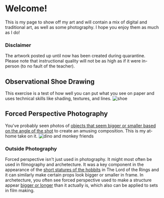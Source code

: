 # Welcome!
This is my page to show off my art and will contain a mix of digital and traditional art, as well as some photography. I hope you enjoy them as much as I do!
### Disclaimer
The artwork posted up until now has been created during quarantine. Please note that instructional quality will not be as high as if it were in-person (to no fault of the teacher).

## Observational Shoe Drawing
This exercise is a test of how well you can put what you see on paper and uses technical skills like shading, textures, and lines.
![shoe](https://photos.google.com/share/AF1QipPCFsdqmmiTrSre-BHT2pBoBKLT4N4i_aHf6CG0_EM7oNq5fyIkapY6AkMytKFuAQ/photo/AF1QipNEsj_HTmp0GZs7ihgLktWTLU6SiK0KJAOvKcEr?key=bEpucXlFV3IwQ252UlZYLTlwQkhqLV83RWN2ZUd3)

## Forced Perspective Photography
You've probably seen photos of [objects that seem bigger or smaller based on the angle of the shot](http://www.instantshift.com/2010/08/24/88-brilliant-examples-of-forced-perspective-photography/) to create an amusing composition. This is my at-home take on it.
![dino and monkey friends](https://lh3.googleusercontent.com/efXFfJIhoqVw55IJ1_injNd6uo5q5y5DCYUBmiK3tnicvcczpGqmLeXaypQHKmhLOac4jir4gxbkdwOqW2217AASxWpr6mwivPR_iaOakck57Zw2Qt1qU1b736PTgUQf3OEUCpMJYq_OI7S_DT-PMX6cPpg1RAWu7CV19zy0pSNjZ2ovM2mJ9sGOGdBdoUcya_Z8-T9QOzOX_S0NomWN456j7qN-dzhmMMOO82x7CpphXlLt26LjYD-VO-P-waNpmhwMS3vDHK9DMb1qxMzkKChn5PhDB446lGmUb0FxT5zpXqzFMSP_jk-a83o1CoSGDKw0cKvg4Zdsqie2Ke9Ys0Li_V4AZQYSWQCeJa2GIMP4Zm4ahS3ZZ4QzH4YSgw8IX1QOJo7RD7cX3fUrHYGAWPWSFXsbau-pniXQEvqDIeBcpMLdE2Fizqigsoybu9ApZdIlPaeQadxVN17H3s1eW783BNiNRvUoHXJGpJ2qEx0xRuVy_alwDWP8JVo0Uy16YQM9zITWdegwNEOKyGJI5NeNEYxeJyNag4fzEtH5V062AsHEcDGEZLR8P0krUX6yHEJiOPDFbfREl6-UWLc9nWBmSmtd96ZIvodXWGNrjRBKoJunh8wwJKh_jufe9yx_XT0FqankyXf6AErF7Bh300HyasUUEYE44cT89Vnx6z9xWrHhYBQJJv_EaRp6Kng=s711-no?authuser=0)

### Outside Photography
Forced perspective isn't just used in photography. It might most often be used in filmography and archetecture. It was a key component in the appearance of the [short statures of the hobbits](https://youtu.be/QWMFpxkGO_s) in The Lord of the Rings and it can similarly make certain props look bigger or smaller in frame. In archetecture, you often see forced perspective used to make a structure appear [bigger or longer](https://medium.com/archilyse/1-how-architecture-photography-can-trick-our-perception-e3391ae1063) than it actually is, which also can be applied to sets in film making.
